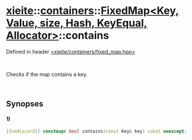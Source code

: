# [xieite](../../../../../../xieite.md)\:\:[containers](../../../../../../containers.md)\:\:[FixedMap<Key, Value, size, Hash, KeyEqual, Allocator>](../../../../map.md)\:\:contains
Defined in header [<xieite/containers/fixed_map.hpp>](../../../../../../../include/xieite/containers/fixed_map.hpp)

&nbsp;

Checks if the map contains a key.

&nbsp;

## Synopses
#### 1)
```cpp
[[nodiscard]] constexpr bool contains(const Key& key) const noexcept;
```
